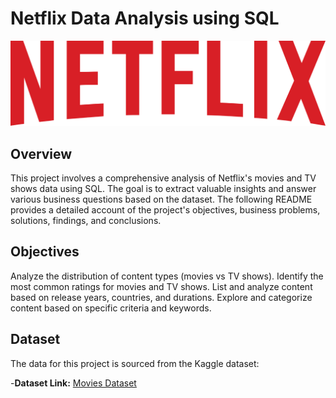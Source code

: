 # Netflix Data Analysis using SQL

![Netflix_logo](https://github.com/Avudaiappan-14/Netflix_SQL_project/blob/main/Netflix_2015_logo.svg)

## Overview

This project involves a comprehensive analysis of Netflix's movies and TV shows data using SQL. The goal is to extract valuable insights and answer various business questions based on the dataset. The following README provides a detailed account of the project's objectives, business problems, solutions, findings, and conclusions.

## Objectives
Analyze the distribution of content types (movies vs TV shows).
Identify the most common ratings for movies and TV shows.
List and analyze content based on release years, countries, and durations.
Explore and categorize content based on specific criteria and keywords.

## Dataset
The data for this project is sourced from the Kaggle dataset:

-**Dataset Link:** [Movies Dataset](https://www.kaggle.com/datasets/padmapriyatr/netflix-titles?resource=download)
